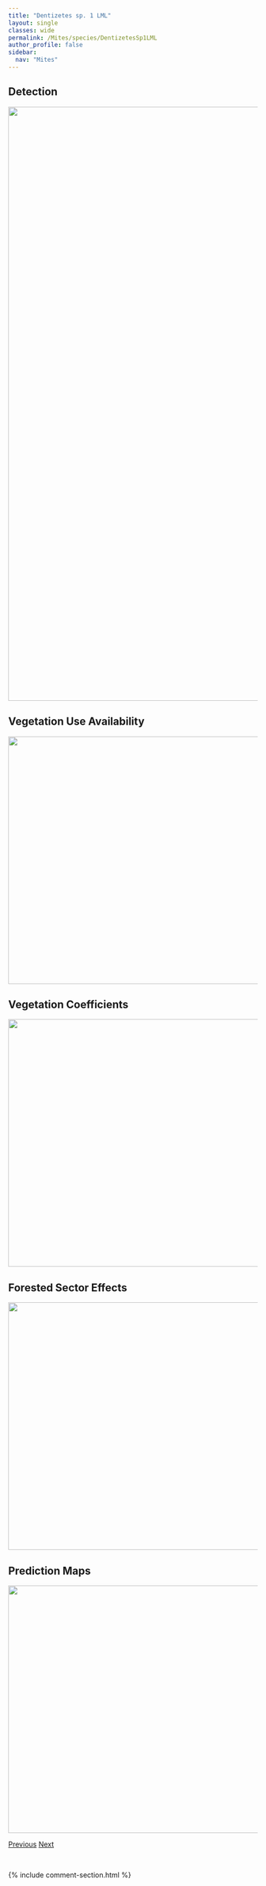 ```yaml
---
title: "Dentizetes sp. 1 LML"
layout: single
classes: wide
permalink: /Mites/species/DentizetesSp1LML
author_profile: false
sidebar:
  nav: "Mites"
---
```


<h2>Detection</h2>

<a href="https://drive.google.com/uc?export=view&id=1m16bF8V1WQTHhBXUJTpDbwhj8St4keUu">
<img src="https://drive.google.com/uc?export=view&id=1m16bF8V1WQTHhBXUJTpDbwhj8St4keUu" height = "1200" width = "800">
</a>


<h2>Vegetation Use Availability</h2>

<a href="https://drive.google.com/uc?export=view&id=1iMxjxNrTwpQveMfNuaJdJ_pPJxTbRkfr">
<img src="https://drive.google.com/uc?export=view&id=1iMxjxNrTwpQveMfNuaJdJ_pPJxTbRkfr" height = "500" width = "1000">
</a>


<h2>Vegetation Coefficients</h2>

<a href="https://drive.google.com/uc?export=view&id=1JrRiqAwM16M7cQ3ReiEc1vbJkyYQcIIt">
<img src="https://drive.google.com/uc?export=view&id=1JrRiqAwM16M7cQ3ReiEc1vbJkyYQcIIt" height = "500" width = "1000">
</a>


<h2>Forested Sector Effects</h2>

<a href="https://drive.google.com/uc?export=view&id=1mpMyaBNckfCN9B_YWajroTRmfSJtJxJ3">
<img src="https://drive.google.com/uc?export=view&id=1mpMyaBNckfCN9B_YWajroTRmfSJtJxJ3" height = "500" width = "1000">
</a>


<h2>Prediction Maps</h2>

<a href="https://drive.google.com/uc?export=view&id=153LQQ0wJUx-i8nSQO1a3zPfB-fcFip4_">
<img src="https://drive.google.com/uc?export=view&id=153LQQ0wJUx-i8nSQO1a3zPfB-fcFip4_" height = "500" width = "1000">
</a>


<a href="/DevelopmentWebsite/Mites/species/DentizetesRudentiger" class="pagination--pager" title="Dentizetes rudentiger">Previous</a> <a href="/DevelopmentWebsite/Mites/species/DiapterobatesHumeralis" class="pagination--pager" title="Diapterobates humeralis">Next</a>

<p>&nbsp;</p>

{% include comment-section.html %}
